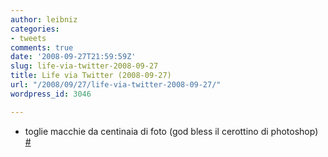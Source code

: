 ```yaml
---
author: leibniz
categories:
- tweets
comments: true
date: '2008-09-27T21:59:59Z'
slug: life-via-twitter-2008-09-27
title: Life via Twitter (2008-09-27)
url: "/2008/09/27/life-via-twitter-2008-09-27/"
wordpress_id: 3046

---
```

* toglie macchie da centinaia di foto (god bless il cerottino di photoshop) [#](http://twitter.com/leibniz/statuses/937327138)


